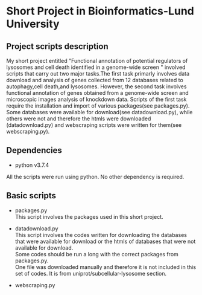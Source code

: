 # Short Project in Bioinformatics-Lund University
## Project scripts description

My short project entitled "Functional annotation of potential regulators of lysosomes and cell death identified in a genome-wide screen " involved scripts that carry out two major tasks.The first task primarly involves data download and analysis of genes collected from 12 databases related to autophagy,cell death,and lysosomes. However, the second task involves functional annotation of genes obtained from a genome-wide screen and microscopic images analysis of knockdown data. 
Scripts of the first task require the installation and import of various packages(see packages.py). <br>
Some databases were available for download(see datadownload.py), while others were not and therefore the htmls were downloaded (datadownload.py) and webscraping scripts were written for them(see webscraping.py).

## Dependencies

* python v3.7.4

All the scripts were run using python. No other dependency is required.

## Basic scripts
* packages.py<br>
This script involves the packages used in this short project.

* datadownload.py<br>
This script involves the codes written for downloading the databases that were available for download or the htmls of databases that were not available for download.<br>
Some codes should be run a long with the correct packages from packages.py.<br>
One file was downloaded manually and therefore it is not included in this set of codes. It is from uniprot/subcellular-lysosome section.

* webscraping.py<br>






